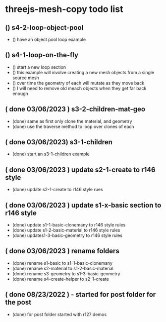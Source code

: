 # threejs-mesh-copy todo list

## () s4-2-loop-object-pool
* () have an object pool loop example

## () s4-1-loop-on-the-fly
* () start a new loop section
* () this example will involve creating a new mesh objects from a single source mesh
* () over time the geometry of each will mutate as they move back
* () I will need to remove old meach objects when they get far back enough

## ( done 03/06/2023 ) s3-2-children-mat-geo
* (done) same as first only clone the material, and geometry
* (done) use the traverse method to loop over clones of each

## ( done 03/06/2023) s3-1-children
* (done) start an s3-1-children example

## ( done 03/06/2023 ) update s2-1-create to r146 style
* (done) update s2-1-create to r146 style rues

## ( done 03/06/2023 ) update s1-x-basic section to r146 style
* (done) update s1-1-basic-clonemany to r146 style rules
* (done) update s1-2-basic-material to r146 style rules
* (done) updates1-3-basic-geometry to r146 style rules

## ( done 03/06/2023 ) rename folders
* (done) rename s1-basic to s1-1-basic-clonemany
* (done) rename s2-material to s1-2-basic-material
* (done) rename s3-geometry to s1-3-basic-geometry
* (done) rename s4-create-helper to s2-1-create

## ( done 08/23/2022 ) - started for post folder for the post
* (done) for post folder started with r127 demos
